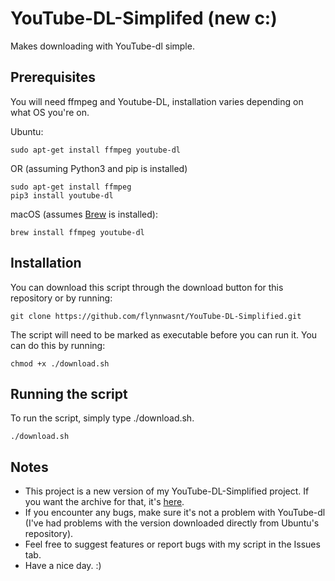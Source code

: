 # YouTube-DL-Simplifed (new c:) 

Makes downloading with YouTube-dl simple.

## Prerequisites

You will need ffmpeg and Youtube-DL, installation varies depending on what OS you're on. 

Ubuntu:
```
sudo apt-get install ffmpeg youtube-dl
```
OR (assuming Python3 and pip is installed)
```
sudo apt-get install ffmpeg
pip3 install youtube-dl
```

macOS (assumes [Brew](https://brew.sh/) is installed):
```
brew install ffmpeg youtube-dl
```

## Installation

You can download this script through the download button for this repository or by running:
```
git clone https://github.com/flynnwasnt/YouTube-DL-Simplified.git
```

The script will need to be marked as executable before you can run it. You can do this by running:

```
chmod +x ./download.sh
```

## Running the script

To run the script, simply type ./download.sh.

```
./download.sh
```

## Notes

* This project is a new version of my YouTube-DL-Simplified project. If you want the archive for that, it's [here](https://github.com/flynnwasnt/YouTube-DL-Simplified-OLD).
* If you encounter any bugs, make sure it's not a problem with YouTube-dl (I've had problems with the version downloaded directly from Ubuntu's repository).
* Feel free to suggest features or report bugs with my script in the Issues tab.
* Have a nice day. :)